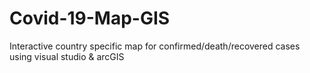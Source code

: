 # Covid-19-Map-GIS
 Interactive country specific map for confirmed/death/recovered cases using visual studio & arcGIS
